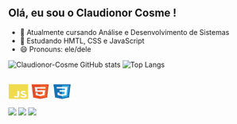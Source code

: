 ## Olá, eu sou o Claudionor Cosme !

- 🔭 Atualmente cursando Análise e Desenvolvimento de Sistemas
- 🌱 Estudando HMTL, CSS e JavaScript
- 😄 Pronouns: ele/dele

![Claudionor-Cosme GitHub stats](https://github-readme-stats.vercel.app/api?username=Claudionor-Cosme&show_icons=true&theme=tokyonight)
![Top Langs](https://github-readme-stats.vercel.app/api/top-langs/?username=Claudionor-Cosme&langs_count=8&theme=tokyonight)

<div style="display: inline_block"><br>
  <img align="center" alt="claudio-Js" height="30" width="40" src="https://raw.githubusercontent.com/devicons/devicon/master/icons/javascript/javascript-plain.svg">
  <img align="center" alt="claudio-HTML" height="30" width="40" src="https://raw.githubusercontent.com/devicons/devicon/master/icons/html5/html5-original.svg">
  <img align="center" alt="claudio-CSS" height="30" width="40" src="https://raw.githubusercontent.com/devicons/devicon/master/icons/css3/css3-original.svg">  
</div>
<br>

<div> 
 <a href="https://www.instagram.com/claudionor.cosme?igsh=bmdvdHFvMWh3dGdq" target="_blank"><img src="https://img.shields.io/badge/-Instagram-%23E4405F?style=for-the-badge&logo=instagram&logoColor=white" target="_blank"></a>
  <a href = "mailto:claudionorcosmefilho@gmail.com"><img src="https://img.shields.io/badge/-Gmail-%23333?style=for-the-badge&logo=gmail&logoColor=white" target="_blank"></a>
 <a href="https://www.linkedin.com/in/claudionor-cosme-747525332?utm_source=share&utm_campaign=share_via&utm_content=profile&utm_medium=android_app" target="_blank"><img src="https://img.shields.io/badge/-LinkedIn-%230077B5?style=for-the-badge&logo=linkedin&logoColor=white" target="_blank"></a> 
</div>

